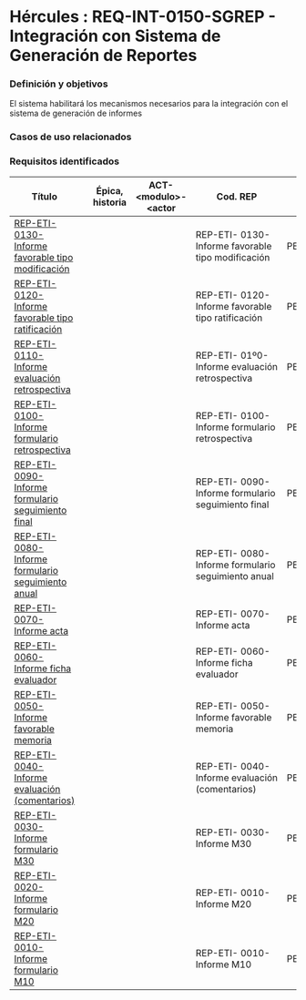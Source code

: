 # Hércules : REQ\-INT\-0150\-SGREP \- Integración con Sistema de Generación de Reportes







  


  


### Definición y objetivos

El sistema habilitará los mecanismos necesarios para la integración con el sistema de generación de informes

### Casos de uso relacionados





















### Requisitos identificados



| Título |  | Épica, historia | ACT\-\<modulo\>\-\<actor | Cod. REP | Estado | Fec. Aprobación | Frecuencia | Ver. Objetivo | Ver. REP |
| --- | --- | --- | --- | --- | --- | --- | --- | --- | --- |
| [REP\-ETI\- 0130\-Informe favorable tipo modificación](https://confluence.um.es/confluence/pages/viewpage.action?pageId=597853309 "/confluence/pages/viewpage.action?pageId=597853309") |  |  |  | REP\-ETI\- 0130\-Informe favorable tipo modificación | PENDIENTE |  |  |  | 1\.0\.0 |
| [REP\-ETI\- 0120\-Informe favorable tipo ratificación](https://confluence.um.es/confluence/pages/viewpage.action?pageId=597853310 "/confluence/pages/viewpage.action?pageId=597853310") |  |  |  | REP\-ETI\- 0120\-Informe favorable tipo ratificación | PENDIENTE |  |  |  | 1\.0\.0 |
| [REP\-ETI\- 0110\-Informe evaluación retrospectiva](https://confluence.um.es/confluence/pages/viewpage.action?pageId=597853311 "/confluence/pages/viewpage.action?pageId=597853311") |  |  |  | REP\-ETI\- 01º0\-Informe evaluación retrospectiva | PENDIENTE |  |  |  | 1\.0\.0 |
| [REP\-ETI\- 0100\-Informe formulario retrospectiva](/confluence/display/HERCULES/REP-ETI-+0100-Informe+formulario+retrospectiva "/confluence/display/HERCULES/REP-ETI-+0100-Informe+formulario+retrospectiva") |  |  |  | REP\-ETI\- 0100\-Informe formulario retrospectiva | PENDIENTE |  |  |  | 1\.0\.0 |
| [REP\-ETI\- 0090\-Informe formulario seguimiento final](/confluence/display/HERCULES/REP-ETI-+0090-Informe+formulario+seguimiento+final "/confluence/display/HERCULES/REP-ETI-+0090-Informe+formulario+seguimiento+final") |  |  |  | REP\-ETI\- 0090\-Informe formulario seguimiento final | PENDIENTE |  |  |  | 1\.0\.0 |
| [REP\-ETI\- 0080\-Informe formulario seguimiento anual](/confluence/display/HERCULES/REP-ETI-+0080-Informe+formulario+seguimiento+anual "/confluence/display/HERCULES/REP-ETI-+0080-Informe+formulario+seguimiento+anual") |  |  |  | REP\-ETI\- 0080\-Informe formulario seguimiento anual | PENDIENTE |  |  |  | 1\.0\.0 |
| [REP\-ETI\- 0070\-Informe acta](/confluence/display/HERCULES/REP-ETI-+0070-Informe+acta "/confluence/display/HERCULES/REP-ETI-+0070-Informe+acta") |  |  |  | REP\-ETI\- 0070\-Informe acta | PENDIENTE |  |  |  | 1\.0\.0 |
| [REP\-ETI\- 0060\-Informe ficha evaluador](/confluence/display/HERCULES/REP-ETI-+0060-Informe+ficha+evaluador "/confluence/display/HERCULES/REP-ETI-+0060-Informe+ficha+evaluador") |  |  |  | REP\-ETI\- 0060\-Informe ficha evaluador | PENDIENTE |  |  |  | 1\.0\.0 |
| [REP\-ETI\- 0050\-Informe favorable memoria](/confluence/display/HERCULES/REP-ETI-+0050-Informe+favorable+memoria "/confluence/display/HERCULES/REP-ETI-+0050-Informe+favorable+memoria") |  |  |  | REP\-ETI\- 0050\-Informe favorable memoria | PENDIENTE |  |  |  | 1\.0\.0 |
| [REP\-ETI\- 0040\-Informe evaluación (comentarios)](https://confluence.um.es/confluence/pages/viewpage.action?pageId=597853346 "/confluence/pages/viewpage.action?pageId=597853346") |  |  |  | REP\-ETI\- 0040\-Informe evaluación (comentarios) | PENDIENTE |  |  |  | 1\.0\.0 |
| [REP\-ETI\- 0030\-Informe formulario M30](/confluence/display/HERCULES/REP-ETI-+0030-Informe+formulario+M30 "/confluence/display/HERCULES/REP-ETI-+0030-Informe+formulario+M30") |  |  |  | REP\-ETI\- 0030\-Informe M30 | PENDIENTE |  |  |  | 1\.0\.0 |
| [REP\-ETI\- 0020\-Informe formulario M20](/confluence/display/HERCULES/REP-ETI-+0020-Informe+formulario+M20 "/confluence/display/HERCULES/REP-ETI-+0020-Informe+formulario+M20") |  |  |  | REP\-ETI\- 0010\-Informe M20 | PENDIENTE |  |  |  | 1\.0\.0 |
| [REP\-ETI\- 0010\-Informe formulario M10](/confluence/display/HERCULES/REP-ETI-+0010-Informe+formulario+M10 "/confluence/display/HERCULES/REP-ETI-+0010-Informe+formulario+M10") |  |  |  | REP\-ETI\- 0010\-Informe M10 | PENDIENTE |  |  |  | 1\.0\.0 |







